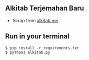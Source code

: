 ## Alkitab Terjemahan Baru
  * Scrap from <a href="https://alkitab.me/">alkitab me</a>

## Run in your terminal
```
$ pip install -r requirements.txt
$ python3 alkitab.py
```
